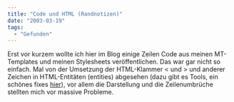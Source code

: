 ```yaml
---
title: "Code und HTML (Randnotizen)"
date: "2003-03-19"
tags:
  - "Gefunden"
---
```


Erst vor kurzem wollte ich hier im Blog einige Zeilen Code aus meinen MT\-Templates und meinen Stylesheets veröffentlichen. Das war gar nicht so einfach. Mal von der Umsetzung der HTML-Klammer < und > und anderer Zeichen in HTML\-Entitäten (entities) abgesehen (dazu gibt es Tools, ein schönes fixes [hier](http://noeljackson.com/code/converter/)), vor allem die Darstellung und die Zeilenumbrüche stellten mich vor massive Probleme.
